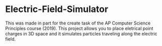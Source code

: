 # Electric-Field-Simulator
This was made in part for the create task of the AP Computer Science Principles course (2019).
This project allows you to place eletrical point charges in 3D space and it simulates particles traveling along the electric field.
